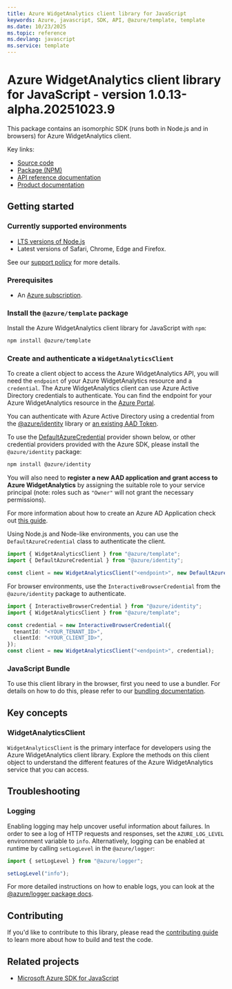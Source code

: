 ```yaml
---
title: Azure WidgetAnalytics client library for JavaScript
keywords: Azure, javascript, SDK, API, @azure/template, template
ms.date: 10/23/2025
ms.topic: reference
ms.devlang: javascript
ms.service: template
---
```

# Azure WidgetAnalytics client library for JavaScript - version 1.0.13-alpha.20251023.9 


This package contains an isomorphic SDK (runs both in Node.js and in browsers) for Azure WidgetAnalytics client.



Key links:

- [Source code](https://github.com/Azure/azure-sdk-for-js/tree/main/sdk/template/template)
- [Package (NPM)](https://www.npmjs.com/package/@azure/template)
- [API reference documentation](https://learn.microsoft.com/javascript/api/@azure/template?view=azure-node-preview)
- [Product documentation](https://learn.microsoft.com/azure/) <!-- Note: Placeholder to be replaced with links to your product documentation -->

## Getting started

### Currently supported environments

- [LTS versions of Node.js](https://github.com/nodejs/release#release-schedule)
- Latest versions of Safari, Chrome, Edge and Firefox.

See our [support policy](https://github.com/Azure/azure-sdk-for-js/blob/main/SUPPORT.md) for more details.

### Prerequisites

- An [Azure subscription][azure_sub].

### Install the `@azure/template` package

Install the Azure WidgetAnalytics client library for JavaScript with `npm`:

```bash
npm install @azure/template
```

### Create and authenticate a `WidgetAnalyticsClient`

To create a client object to access the Azure WidgetAnalytics API, you will need the `endpoint` of your Azure WidgetAnalytics resource and a `credential`. The Azure WidgetAnalytics client can use Azure Active Directory credentials to authenticate.
You can find the endpoint for your Azure WidgetAnalytics resource in the [Azure Portal][azure_portal].

You can authenticate with Azure Active Directory using a credential from the [@azure/identity][azure_identity] library or [an existing AAD Token](https://github.com/Azure/azure-sdk-for-js/blob/master/sdk/identity/identity/samples/AzureIdentityExamples.md#authenticating-with-a-pre-fetched-access-token).

To use the [DefaultAzureCredential][defaultazurecredential] provider shown below, or other credential providers provided with the Azure SDK, please install the `@azure/identity` package:

```bash
npm install @azure/identity
```

You will also need to **register a new AAD application and grant access to Azure WidgetAnalytics** by assigning the suitable role to your service principal (note: roles such as `"Owner"` will not grant the necessary permissions).

For more information about how to create an Azure AD Application check out [this guide](https://learn.microsoft.com/azure/active-directory/develop/howto-create-service-principal-portal).

Using Node.js and Node-like environments, you can use the `DefaultAzureCredential` class to authenticate the client.

```ts snippet:ReadmeSampleCreateClient_Node
import { WidgetAnalyticsClient } from "@azure/template";
import { DefaultAzureCredential } from "@azure/identity";

const client = new WidgetAnalyticsClient("<endpoint>", new DefaultAzureCredential());
```

For browser environments, use the `InteractiveBrowserCredential` from the `@azure/identity` package to authenticate.

```ts snippet:ReadmeSampleCreateClient_Browser
import { InteractiveBrowserCredential } from "@azure/identity";
import { WidgetAnalyticsClient } from "@azure/template";

const credential = new InteractiveBrowserCredential({
  tenantId: "<YOUR_TENANT_ID>",
  clientId: "<YOUR_CLIENT_ID>",
});
const client = new WidgetAnalyticsClient("<endpoint>", credential);
```


### JavaScript Bundle
To use this client library in the browser, first you need to use a bundler. For details on how to do this, please refer to our [bundling documentation](https://aka.ms/AzureSDKBundling).

## Key concepts

### WidgetAnalyticsClient

`WidgetAnalyticsClient` is the primary interface for developers using the Azure WidgetAnalytics client library. Explore the methods on this client object to understand the different features of the Azure WidgetAnalytics service that you can access.

## Troubleshooting

### Logging

Enabling logging may help uncover useful information about failures. In order to see a log of HTTP requests and responses, set the `AZURE_LOG_LEVEL` environment variable to `info`. Alternatively, logging can be enabled at runtime by calling `setLogLevel` in the `@azure/logger`:

```ts snippet:SetLogLevel
import { setLogLevel } from "@azure/logger";

setLogLevel("info");
```

For more detailed instructions on how to enable logs, you can look at the [@azure/logger package docs](https://github.com/Azure/azure-sdk-for-js/tree/main/sdk/core/logger).


## Contributing

If you'd like to contribute to this library, please read the [contributing guide](https://github.com/Azure/azure-sdk-for-js/blob/main/CONTRIBUTING.md) to learn more about how to build and test the code.

## Related projects

- [Microsoft Azure SDK for JavaScript](https://github.com/Azure/azure-sdk-for-js)

[azure_sub]: https://azure.microsoft.com/free/
[azure_portal]: https://portal.azure.com
[azure_identity]: https://github.com/Azure/azure-sdk-for-js/tree/main/sdk/identity/identity
[defaultazurecredential]: https://github.com/Azure/azure-sdk-for-js/tree/main/sdk/identity/identity#defaultazurecredential

